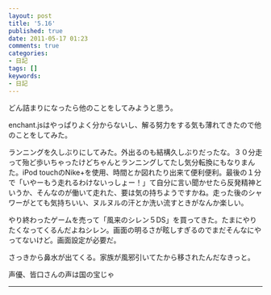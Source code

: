 ```yaml
---
layout: post
title: '5.16'
published: true
date: 2011-05-17 01:23
comments: true
categories:
- 日記
tags: []
keywords:
- 日記
---
```

どん詰まりになったら他のことをしてみようと思う。

enchant.jsはやっぱりよく分からないし、解る努力をする気も薄れてきたので他のことをしてみた。

ランニングを久しぶりにしてみた。外出るのも結構久しぶりだったな。３０分走って殆ど歩いちゃったけどちゃんとランニングしてたし気分転換にもなりまんた。iPod touchのNike+を使用、時間とか図れたり出来て便利便利。最後の１分で「いやーもう走れるわけないっしょー！」て自分に言い聞かせたら反発精神というか、そんなのが働いて走れた、要は気の持ちようですかね。走った後のシャワーがとても気持ちいい、ヌルヌルの汗とか洗い流すときがなんか楽しい。

やり終わったゲームを売って「風来のシレン５DS」を買ってきた。たまにやりたくなってくるんだよねシレン。画面の明るさが眩しすぎるのでまだそんなにやってないけど。画面設定が必要だ。

さっきから鼻水が出てくる。家族が風邪引いてたから移されたんだなきっと。

声優、皆口さんの声は国の宝じゃ

---

